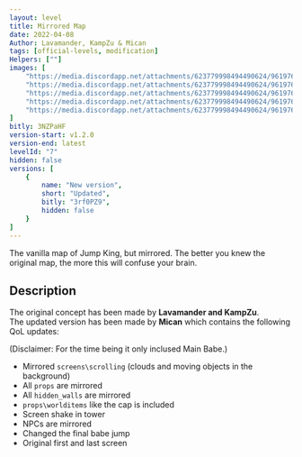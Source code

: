 ```yaml
---
layout: level
title: Mirrored Map
date: 2022-04-08
Author: Lavamander, KampZu & Mican
tags: [official-levels, modification]
Helpers: [""]
images: [
    "https://media.discordapp.net/attachments/623779998494490624/961976811435229284/redcrown.jpg",
    "https://media.discordapp.net/attachments/623779998494490624/961976811665903656/false_king.jpg",
    "https://media.discordapp.net/attachments/623779998494490624/961976811959488572/chimeny.jpg",
    "https://media.discordapp.net/attachments/623779998494490624/961976812232138802/last_one.jpg",
    "https://media.discordapp.net/attachments/623779998494490624/961976812525735996/phantom.jpg"
]
bitly: 3NZPaHF
version-start: v1.2.0
version-end: latest
levelId: "7"
hidden: false
versions: [
    {
        name: "New version",
        short: "Updated",
        bitly: "3rf0PZ9",
        hidden: false
    }
]
---
```


The vanilla map of Jump King, but mirrored. The better you knew the original map, the more this will confuse your brain.

<!-- more -->

<div id="description">
    <h2>Description</h2>
    <p>The original concept has been made by <strong>Lavamander and KampZu</strong>.<br>The updated version has been made by <strong>Mican</strong> which contains the following QoL updates:</p>
    <p>(Disclaimer: For the time being it only inclused Main Babe.)</p>
    <ul>
        <li>Mirrored <code>screens\scrolling</code> (clouds and moving objects in the background)</li>
        <li>All <code>props</code> are mirrored</li>
        <li>All <code>hidden_walls</code> are mirrored</li>
        <li><code>props\worlditems</code> like the cap is included</li>
        <li>Screen shake in tower</li>
        <li>NPCs are mirrored</li>
        <li>Changed the final babe jump</li>
        <li>Original first and last screen</li>
    </ul>
</div>